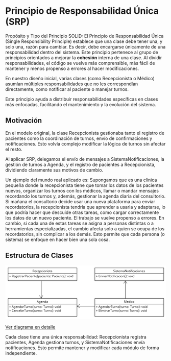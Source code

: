# Principio de Responsabilidad Única (SRP)

Propósito y Tipo del Principio SOLID: El Principio de Responsabilidad Única (Single Responsibility Principle) establece que una clase debe tener una, y solo una, razón para cambiar. Es decir, debe encargarse únicamente de una responsabilidad dentro del sistema. 
Este principio pertenece al grupo de principios orientados a mejorar la **cohesión** interna de una clase. Al dividir responsabilidades, el código se vuelve más comprensible, más fácil de mantener y menos propenso a errores al hacer modificaciones.

En nuestro diseño inicial, varias clases (como Recepcionista o Médico) asumían múltiples responsabilidades que no les correspondían directamente, como notificar al paciente o manejar turnos.

Este principio ayuda a distribuir responsabilidades específicas en clases más enfocadas, facilitando el mantenimiento y la evolución del sistema.

## Motivación

En el modelo original, la clase Recepcionista gestionaba tanto el registro de pacientes como la coordinación de turnos, envío de confirmaciones y notificaciones. Esto volvía complejo modificar la lógica de turnos sin afectar el resto.

Al aplicar SRP, delegamos el envío de mensajes a SistemaNotificaciones, la gestión de turnos a Agenda, y el registro de pacientes a Recepcionista, dividiendo claramente sus motivos de cambio.

Un ejemplo del mundo real aplicado es:
Supongamos que es una clínica pequeña donde la recepcionista tiene que tomar los datos de los pacientes nuevos, organizar los turnos con los médicos, llamar o mandar mensajes recordando los turnos  y, además, gestionar la agenda diaria del consultorio. Si mañana el consultorio decide usar una nueva plataforma para enviar recordatorios, la recepcionista tendría que aprender a usarla y adaptarse, lo que podría hacer que descuide otras tareas, como cargar correctamente los datos de un nuevo paciente. El trabajo se vuelve propenso a errores.
En cambio, si cada una de estas tareas se asigna a personas distintas o a herramientas especializadas, el cambio afecta solo a quien se ocupa de los recordatorios, sin complicar a los demás. Esto permite que cada persona (o sistema) se enfoque en hacer bien una sola cosa.

## Estructura de Clases

![Diagrama SRP](https://github.com/skalapuj/SistemaGestionTurnos/raw/main/imagenes/solid/SRP.png)

[Ver diagrama en detalle](https://drive.google.com/file/d/1n7ld2vgDHjx-63J7MM3WtpFKxPPUGBbj/view?usp=sharing)

Cada clase tiene una única responsabilidad: Recepcionista registra pacientes, Agenda gestiona turnos, y SistemaNotificaciones envía notificaciones. Esto permite mantener y modificar cada módulo de forma independiente.
